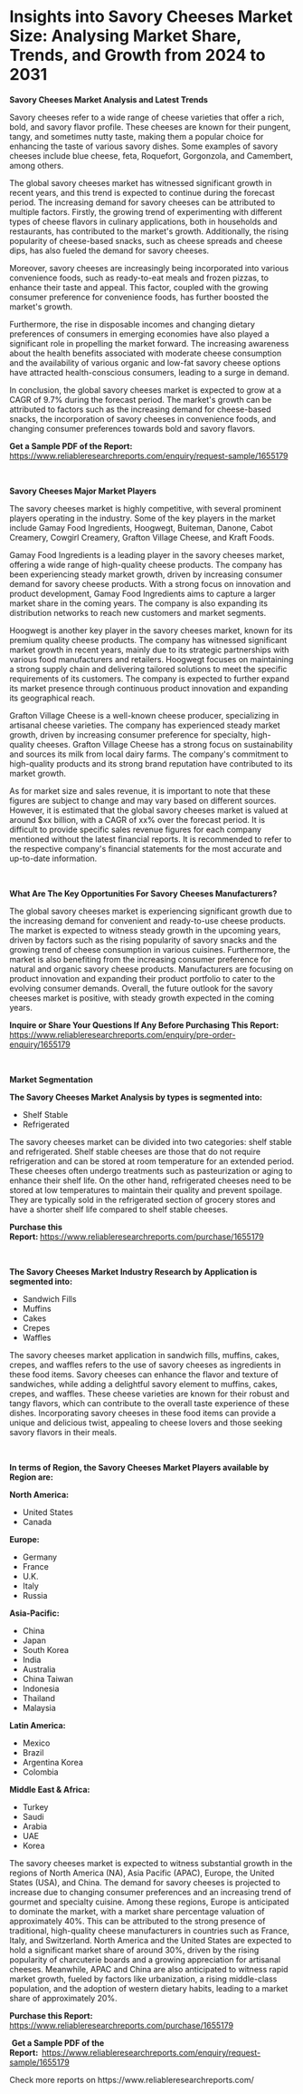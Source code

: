 <p><h1>Insights into Savory Cheeses Market Size: Analysing Market Share, Trends, and Growth from 2024 to 2031</h1></p><p><strong>Savory Cheeses Market Analysis and Latest Trends</strong></p>
<p><p>Savory cheeses refer to a wide range of cheese varieties that offer a rich, bold, and savory flavor profile. These cheeses are known for their pungent, tangy, and sometimes nutty taste, making them a popular choice for enhancing the taste of various savory dishes. Some examples of savory cheeses include blue cheese, feta, Roquefort, Gorgonzola, and Camembert, among others.</p><p>The global savory cheeses market has witnessed significant growth in recent years, and this trend is expected to continue during the forecast period. The increasing demand for savory cheeses can be attributed to multiple factors. Firstly, the growing trend of experimenting with different types of cheese flavors in culinary applications, both in households and restaurants, has contributed to the market's growth. Additionally, the rising popularity of cheese-based snacks, such as cheese spreads and cheese dips, has also fueled the demand for savory cheeses.</p><p>Moreover, savory cheeses are increasingly being incorporated into various convenience foods, such as ready-to-eat meals and frozen pizzas, to enhance their taste and appeal. This factor, coupled with the growing consumer preference for convenience foods, has further boosted the market's growth.</p><p>Furthermore, the rise in disposable incomes and changing dietary preferences of consumers in emerging economies have also played a significant role in propelling the market forward. The increasing awareness about the health benefits associated with moderate cheese consumption and the availability of various organic and low-fat savory cheese options have attracted health-conscious consumers, leading to a surge in demand.</p><p>In conclusion, the global savory cheeses market is expected to grow at a CAGR of 9.7% during the forecast period. The market's growth can be attributed to factors such as the increasing demand for cheese-based snacks, the incorporation of savory cheeses in convenience foods, and changing consumer preferences towards bold and savory flavors.</p></p>
<p><strong>Get a Sample PDF of the Report:&nbsp;</strong> <a href="https://www.reliableresearchreports.com/enquiry/request-sample/1655179">https://www.reliableresearchreports.com/enquiry/request-sample/1655179</a></p>
<p>&nbsp;</p>
<p><strong>Savory Cheeses Major Market Players</strong></p>
<p><p>The savory cheeses market is highly competitive, with several prominent players operating in the industry. Some of the key players in the market include Gamay Food Ingredients, Hoogwegt, Buiteman, Danone, Cabot Creamery, Cowgirl Creamery, Grafton Village Cheese, and Kraft Foods.</p><p>Gamay Food Ingredients is a leading player in the savory cheeses market, offering a wide range of high-quality cheese products. The company has been experiencing steady market growth, driven by increasing consumer demand for savory cheese products. With a strong focus on innovation and product development, Gamay Food Ingredients aims to capture a larger market share in the coming years. The company is also expanding its distribution networks to reach new customers and market segments.</p><p>Hoogwegt is another key player in the savory cheeses market, known for its premium quality cheese products. The company has witnessed significant market growth in recent years, mainly due to its strategic partnerships with various food manufacturers and retailers. Hoogwegt focuses on maintaining a strong supply chain and delivering tailored solutions to meet the specific requirements of its customers. The company is expected to further expand its market presence through continuous product innovation and expanding its geographical reach.</p><p>Grafton Village Cheese is a well-known cheese producer, specializing in artisanal cheese varieties. The company has experienced steady market growth, driven by increasing consumer preference for specialty, high-quality cheeses. Grafton Village Cheese has a strong focus on sustainability and sources its milk from local dairy farms. The company's commitment to high-quality products and its strong brand reputation have contributed to its market growth.</p><p>As for market size and sales revenue, it is important to note that these figures are subject to change and may vary based on different sources. However, it is estimated that the global savory cheeses market is valued at around $xx billion, with a CAGR of xx% over the forecast period. It is difficult to provide specific sales revenue figures for each company mentioned without the latest financial reports. It is recommended to refer to the respective company's financial statements for the most accurate and up-to-date information.</p></p>
<p>&nbsp;</p>
<p><strong>What Are The Key Opportunities For Savory Cheeses Manufacturers?</strong></p>
<p><p>The global savory cheeses market is experiencing significant growth due to the increasing demand for convenient and ready-to-use cheese products. The market is expected to witness steady growth in the upcoming years, driven by factors such as the rising popularity of savory snacks and the growing trend of cheese consumption in various cuisines. Furthermore, the market is also benefiting from the increasing consumer preference for natural and organic savory cheese products. Manufacturers are focusing on product innovation and expanding their product portfolio to cater to the evolving consumer demands. Overall, the future outlook for the savory cheeses market is positive, with steady growth expected in the coming years.</p></p>
<p><strong>Inquire or Share Your Questions If Any Before Purchasing This Report:</strong> <a href="https://www.reliableresearchreports.com/enquiry/pre-order-enquiry/1655179">https://www.reliableresearchreports.com/enquiry/pre-order-enquiry/1655179</a></p>
<p>&nbsp;</p>
<p><strong>Market Segmentation</strong></p>
<p><strong>The Savory Cheeses Market Analysis by types is segmented into:</strong></p>
<p><ul><li>Shelf Stable</li><li>Refrigerated</li></ul></p>
<p><p>The savory cheeses market can be divided into two categories: shelf stable and refrigerated. Shelf stable cheeses are those that do not require refrigeration and can be stored at room temperature for an extended period. These cheeses often undergo treatments such as pasteurization or aging to enhance their shelf life. On the other hand, refrigerated cheeses need to be stored at low temperatures to maintain their quality and prevent spoilage. They are typically sold in the refrigerated section of grocery stores and have a shorter shelf life compared to shelf stable cheeses.</p></p>
<p><strong>Purchase this Report:&nbsp;</strong><a href="https://www.reliableresearchreports.com/purchase/1655179">https://www.reliableresearchreports.com/purchase/1655179</a></p>
<p>&nbsp;</p>
<p><strong>The Savory Cheeses Market Industry Research by Application is segmented into:</strong></p>
<p><ul><li>Sandwich Fills</li><li>Muffins</li><li>Cakes</li><li>Crepes</li><li>Waffles</li></ul></p>
<p><p>The savory cheeses market application in sandwich fills, muffins, cakes, crepes, and waffles refers to the use of savory cheeses as ingredients in these food items. Savory cheeses can enhance the flavor and texture of sandwiches, while adding a delightful savory element to muffins, cakes, crepes, and waffles. These cheese varieties are known for their robust and tangy flavors, which can contribute to the overall taste experience of these dishes. Incorporating savory cheeses in these food items can provide a unique and delicious twist, appealing to cheese lovers and those seeking savory flavors in their meals.</p></p>
<p>&nbsp;</p>
<p><strong>In terms of Region, the Savory Cheeses Market Players available by Region are:</strong></p>
<p>
    <p> <strong> North America: </strong>
        <ul>
            <li>United States</li>
            <li>Canada</li>
        </ul>
        </p> 
    <p> <strong> Europe: </strong>
        <ul>
            <li>Germany</li>
            <li>France</li>
            <li>U.K.</li>
            <li>Italy</li>
            <li>Russia</li>
        </ul>
        </p> 
    <p> <strong> Asia-Pacific: </strong>
        <ul>
            <li>China</li>
            <li>Japan</li>
            <li>South Korea</li>
            <li>India</li>
            <li>Australia</li>
            <li>China Taiwan</li>
            <li>Indonesia</li>
            <li>Thailand</li>
            <li>Malaysia</li>
        </ul>
        </p> 
    <p> <strong> Latin America: </strong>
        <ul>
            <li>Mexico</li>
            <li>Brazil</li>
            <li>Argentina Korea</li>
            <li>Colombia</li>
        </ul>
        </p> 
    <p> <strong> Middle East & Africa: </strong>
        <ul>
            <li>Turkey</li>
            <li>Saudi</li>
            <li>Arabia</li>
            <li>UAE</li>
            <li>Korea</li>
        </ul>
    </p>
    </p>
<p><p>The savory cheeses market is expected to witness substantial growth in the regions of North America (NA), Asia Pacific (APAC), Europe, the United States (USA), and China. The demand for savory cheeses is projected to increase due to changing consumer preferences and an increasing trend of gourmet and specialty cuisine. Among these regions, Europe is anticipated to dominate the market, with a market share percentage valuation of approximately 40%. This can be attributed to the strong presence of traditional, high-quality cheese manufacturers in countries such as France, Italy, and Switzerland. North America and the United States are expected to hold a significant market share of around 30%, driven by the rising popularity of charcuterie boards and a growing appreciation for artisanal cheeses. Meanwhile, APAC and China are also anticipated to witness rapid market growth, fueled by factors like urbanization, a rising middle-class population, and the adoption of western dietary habits, leading to a market share of approximately 20%.</p></p>
<p><strong>Purchase this Report: </strong><a href="https://www.reliableresearchreports.com/purchase/1655179">https://www.reliableresearchreports.com/purchase/1655179</a></p>
<p>&nbsp;<strong>Get a Sample PDF of the Report:&nbsp;&nbsp;</strong><a href="https://www.reliableresearchreports.com/enquiry/request-sample/1655179">https://www.reliableresearchreports.com/enquiry/request-sample/1655179</a></p>
<p><strong></strong></p>
<p>Check more reports on https://www.reliableresearchreports.com/</p>